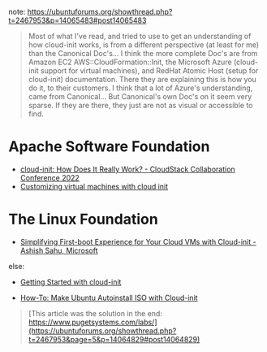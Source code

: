 note: https://ubuntuforums.org/showthread.php?t=2467953&p=14065483#post14065483
>Most of what I've read, and tried to use to get an understanding of how cloud-init works, is from a different perspective (at least for me) than the Canonical Doc's... I think the more complete Doc's are from Amazon EC2 AWS::CloudFormation::Init, the Microsoft Azure (cloud-init support for virtual machines), and RedHat Atomic Host (setup for cloud-init) documentation. There they are explaining this is how you do it, to their customers. I think that a lot of Azure's understanding, came from Canonical... But Canonical's own Doc's on it seem very sparse. If they are there, they just are not as visual or accessible to find.

# Apache Software Foundation
- [cloud-init: How Does It Really Work? - CloudStack Collaboration Conference 2022](https://youtu.be/seknX44Ktfc)
- [Customizing virtual machines with cloud init](https://youtu.be/7biaqn-VUOg)

# The Linux Foundation
- [Simplifying First-boot Experience for Your Cloud VMs with Cloud-init - Ashish Sahu, Microsoft](https://youtu.be/piZU2VzAH8o)

else:
- [Getting Started with cloud-init](https://youtu.be/exeuvgPxd-E)

- [How-To: Make Ubuntu Autoinstall ISO with Cloud-init](https://www.pugetsystems.com/labs/hpc/How-To-Make-Ubuntu-Autoinstall-ISO-with-Cloud-init-2213/)
>[This article was the solution in the end: https://www.pugetsystems.com/labs/](https://ubuntuforums.org/showthread.php?t=2467953&page=5&p=14064829#post14064829)
